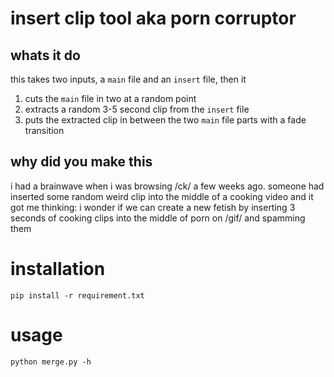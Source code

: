 # insert clip tool aka porn corruptor
## whats it do
this takes two inputs, a `main` file and an `insert` file, then it
1. cuts the `main` file in two at a random point
2. extracts a random 3-5 second clip from the `insert` file
3. puts the extracted clip in between the two `main` file parts with a fade transition

## why did you make this
i had a brainwave when i was browsing /ck/ a few weeks ago. someone had inserted some random weird clip into the middle of a cooking video and it got me thinking: i wonder if we can create a new fetish by inserting 3 seconds of cooking clips into the middle of porn on /gif/ and spamming them

# installation
`pip install -r requirement.txt`

# usage
`python merge.py -h`